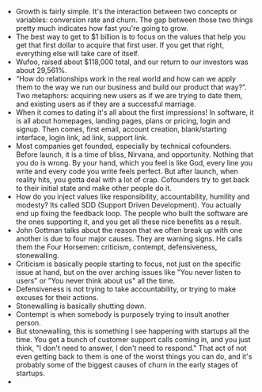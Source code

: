 - Growth is fairly simple. It's the interaction between two concepts or variables: conversion rate and churn. The gap between those two things pretty much indicates how fast you're going to grow.
- The best way to get to $1 billion is to focus on the values that help you get that first dollar to acquire that first user. If you get that right, everything else will take care of itself.
- Wufoo, raised about $118,000 total, and our return to our investors was about 29,561%.
- “How do relationships work in the real world and how can we apply them to the way we run our business and build our product that way?”. Two metaphors: acquiring new users as if we are trying to date them, and existing users as if they are a successful marriage.
- When it comes to dating it's all about the first impressions! In software, it is all about homepages, landing pages, plans or pricing, login and signup. Then comes, first email, account creation, blank/starting interface, login link, ad link, support link.
- Most companies get founded, especially by technical cofounders. Before launch, it is a time of bliss, Nirvana, and opportunity. Nothing that you do is wrong. By your hand, which you feel is like God, every line you write and every code you write feels perfect. But after launch, when reality hits, you gotta deal with a lot of crap. Cofounders try to get back to their initial state and make other people do it.
- How do you inject values like responsibility, accountability, humility and modesty? Its called SDD (Support Driven Development). You actually end up fixing the feedback loop. The people who built the software are the ones supporting it, and you get all these nice benefits as a result.
- John Gottman talks about the reason that we often break up with one another is due to four major causes. They are warning signs. He calls them the Four Horsemen: criticism, contempt, defensiveness, stonewalling.
- Criticism is basically people starting to focus, not just on the specific issue at hand, but on the over arching issues like "You never listen to users" or "You never think about us" all the time.
- Defensiveness is not trying to take accountability, or trying to make excuses for their actions.
- Stonewalling is basically shutting down.
- Contempt is when somebody is purposely trying to insult another person.
- But stonewalling, this is something I see happening with startups all the time. You get a bunch of customer support calls coming in, and you just think, "I don't need to answer, I don't need to respond." That act of not even getting back to them is one of the worst things you can do, and it's probably some of the biggest causes of churn in the early stages of startups.
- 
